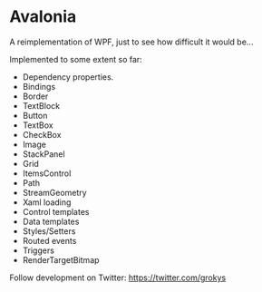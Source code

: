 Avalonia
========

A reimplementation of WPF, just to see how difficult it would be...

Implemented to some extent so far:

- Dependency properties.
- Bindings
- Border
- TextBlock
- Button
- TextBox
- CheckBox
- Image
- StackPanel
- Grid
- ItemsControl
- Path
- StreamGeometry
- Xaml loading
- Control templates
- Data templates
- Styles/Setters
- Routed events
- Triggers
- RenderTargetBitmap

Follow development on Twitter: https://twitter.com/grokys
